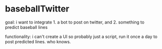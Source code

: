# baseballTwitter
goal: i want to integrate 1. a bot to post on twitter, and 2. something to predict baseball lines

functionality: i can't create a UI so probably just a script, run it once a day to post predicted lines. who knows.


